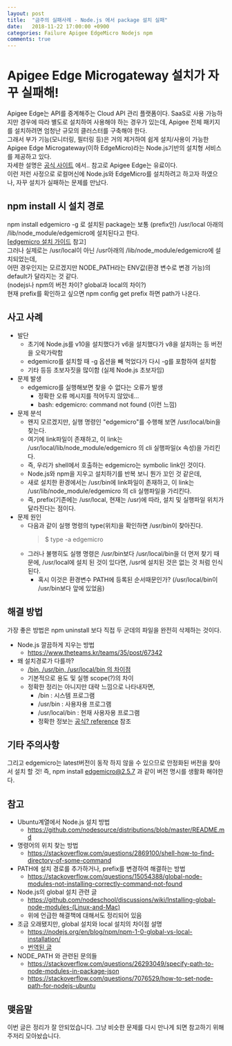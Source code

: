 ```yaml
---
layout: post
title:  "금주의 실패사례 - Node.js 에서 package 설치 실패"
date:   2018-11-22 17:00:00 +0900
categories: Failure Apigee EdgeMicro Nodejs npm
comments: true
---
```


# Apigee Edge Microgateway 설치가 자꾸 실패해!
Apigee Edge는 API를 중계해주는 Cloud API 관리 플랫폼이다. SaaS로 사용 가능하지만 경우에 따라 별도로 설치하여 사용해야 하는 경우가 있는데, Apigee 전체 패키지를 설치하려면 엄청난 규모의 클러스터를 구축해야 한다.  
그래서 부가 기능(모니터링, 필터링 등)은 거의 제거하여 쉽게 설치/사용이 가능한 Apigee Edge Microgateway(이하 EdgeMicro)라는 Node.js기반의 설치형 서비스를 제공하고 있다.  
자세한 설명은 [공식 사이트](https://apigee.com/api-management/) 에서.. 참고로 Apigee Edge는 유료이다.  
이런 저런 사정으로 로컬머신에 Node.js와 EdgeMicro를 설치하려고 하고자 하였으나, 자꾸 설치가 실패하는 문제를 만났다.

## npm install 시 설치 경로
npm install edgemicro -g 로 설치된 package는 보통 (prefix인) /usr/local 아래의 /lib/node_module/edgemicro에 설치된다고 한다.  
[[edgemicro 설치 가이드](https://docs.apigee.com/api-platform/microgateway/2.5.x/installing-edge-microgateway.html#whereisedgemicrogatewayinstalled) 참고]  
그러나 실제로는 /usr/local이 아닌 /usr아래의 /lib/node_module/edgemicro에 설치되었는데,  
어떤 경우인지는 모르겠지만 NODE_PATH라는 ENV값(환경 변수로 변경 가능)의 default가 달라지는 것 같다.  
(nodejs나 npm의 버전 차이? global과 local의 차이?)  
현재 prefix를 확인하고 싶으면 npm config get prefix 하면 path가 나온다.  

## 사고 사례
  * 발단
    + 초기에 Node.js를 v10을 설치했다가 v6을 설치했다가 v8을 설치하는 등 버전을 오락가락함
    + edgemicro를 설치할 때 -g 옵션을 빼 먹었다가 다시 -g를 포함하여 설치함
    + 기타 등등 초보자짓을 많이함 (실제 Node.js 초보자임)
  * 문제 발생
    + edgemicro를 실행해보면 찾을 수 없다는 오류가 발생
      - 정확한 오류 메시지를 적어두지 않았네...  
      - bash: edgemicro: command not found (이런 느낌)
  * 문제 분석 
    + 왠지 모르겠지만, 실행 명령인 "edgemicro"를 수행해 보면 /usr/local/bin을 찾는다.
    + 여기에 link파일이 존재하고, 이 link는 /usr/local/lib/node_module/edgemicro 의 cli 실행파일(x 속성)을 가리킨다.
    + 즉, 우리가 shell에서 호출하는 edgemicro는 symbolic link인 것이다.
    + Node.js와 npm을 지우고 설치하기를 반복 보니 뭔가 꼬인 것 같은데, 
    + 새로 설치한 환경에서는 /usr/bin에 link파일이 존재하고, 이 link는 /usr/lib/node_module/edgemicro 의 cli 실행파일을 가리킨다.  
    + 즉, prefix(기존에는 /usr/local, 현재는 /usr)에 따라, 설치 및 실행파일 위치가 달라진다는 점이다.
  * 문제 원인 
    + 다음과 같이 실행 명령의 type(위치)을 확인하면 /usr/bin이 찾아진다.
      > $ type -a edgemicro 
    + 그러나 불행히도 실행 명령은 /usr/bin보다 /usr/local/bin을 더 먼저 찾기 때문에, /usr/local에 설치 된 것이 있다면, /usr에 설치된 것은 없는 것 처럼 인식된다.
      - 혹시 이것은 환경변수 PATH에 등록된 순서때문인가? (/usr/local/bin이 /usr/bin보다 앞에 있었음)  

## 해결 방법
가장 좋은 방법은 npm uninstall 보다 직접 두 군데의 파일을 완전히 삭제하는 것이다.  
  * Node.js 깔끔하게 지우는 방법
    + https://www.theteams.kr/teams/35/post/67342
  * 왜 설치경로가 다를까?
    + [/bin, /usr/bin, /usr/local/bin 의 차이점](http://wookiist.tistory.com/10)
    + 기본적으로 용도 및 실행 scope(?)의 차이
    + 정확한 정리는 아니지만 대략 느낌으로 나타내자면,
      - /bin : 시스템 프로그램
      - /usr/bin : 사용자용 프로그램
      - /usr/local/bin : 현재 사용자용 프로그램
      - 정확한 정보는 [공식? reference](http://www.pathname.com/fhs/) 참조

## 기타 주의사항
그리고 edgemicro는 latest버전이 동작 하지 않을 수 있으므로 안정화된 버전을 찾아서 설치 할 것!
즉, npm install edgemicro@2.5.7 과 같이 버전 명시를 생활화 해야한다.

## 참고
  * Ubuntu계열에서 Node.js 설치 방법
    + https://github.com/nodesource/distributions/blob/master/README.md
  * 명령어의 위치 찾는 방법
    + https://stackoverflow.com/questions/2869100/shell-how-to-find-directory-of-some-command
  * PATH에 설치 경로를 추가하거나, prefix를 변경하여 해결하는 방법
    + https://stackoverflow.com/questions/15054388/global-node-modules-not-installing-correctly-command-not-found
  * Node.js의 global 설치 관련 글
    + https://github.com/nodeschool/discussions/wiki/Installing-global-node-modules-(Linux-and-Mac)
    + 위에 언급한 해결책에 대해서도 정리되어 있음
  * 조금 오래됐지만, global 설치와 local 설치의 차이점 설명
    + https://nodejs.org/en/blog/npm/npm-1-0-global-vs-local-installation/
    + [번역된 글](http://blog.doortts.com/226)
  * NODE_PATH 와 관련된 문의들
    + https://stackoverflow.com/questions/26293049/specify-path-to-node-modules-in-package-json
    + https://stackoverflow.com/questions/7076529/how-to-set-node-path-for-nodejs-ubuntu
  
## 맺음말
이번 글은 정리가 잘 안되었습니다. 그냥 비슷한 문제를 다시 만나게 되면 참고하기 위해 주저리 모아놨습니다.

